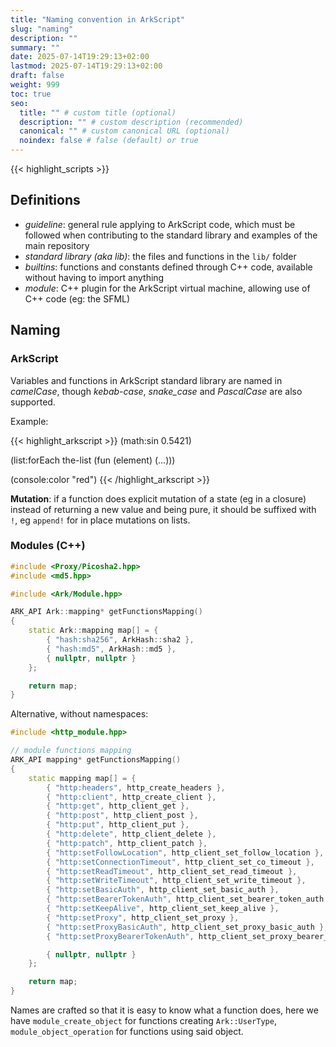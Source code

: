 ```yaml
---
title: "Naming convention in ArkScript"
slug: "naming"
description: ""
summary: ""
date: 2025-07-14T19:29:13+02:00
lastmod: 2025-07-14T19:29:13+02:00
draft: false
weight: 999
toc: true
seo:
  title: "" # custom title (optional)
  description: "" # custom description (recommended)
  canonical: "" # custom canonical URL (optional)
  noindex: false # false (default) or true
---
```


{{< highlight_scripts >}}

## Definitions

- *guideline*: general rule applying to ArkScript code, which must be followed when contributing to the standard library and examples of the main repository
- *standard library (aka lib)*: the files and functions in the `lib/` folder
- *builtins*: functions and constants defined through C++ code, available without having to import anything
- *module*: C++ plugin for the ArkScript virtual machine, allowing use of C++ code (eg: the SFML)

## Naming

### ArkScript

Variables and functions in ArkScript standard library are named in *camelCase*, though *kebab-case*, *snake_case* and *PascalCase* are also supported.

Example:

{{< highlight_arkscript >}}
(math:sin 0.5421)

(list:forEach the-list (fun (element) (...)))

(console:color "red")
{{< /highlight_arkscript >}}

**Mutation**: if a function does explicit mutation of a state (eg in a closure) instead of returning a new value and being pure, it should be suffixed with `!`, eg `append!` for in place mutations on lists.

### Modules (C++)

```cpp
#include <Proxy/Picosha2.hpp>
#include <md5.hpp>

#include <Ark/Module.hpp>

ARK_API Ark::mapping* getFunctionsMapping()
{
    static Ark::mapping map[] = {
        { "hash:sha256", ArkHash::sha2 },
        { "hash:md5", ArkHash::md5 },
        { nullptr, nullptr }
    };

    return map;
}
```

Alternative, without namespaces:

```cpp
#include <http_module.hpp>

// module functions mapping
ARK_API mapping* getFunctionsMapping()
{
    static mapping map[] = {
        { "http:headers", http_create_headers },
        { "http:client", http_create_client },
        { "http:get", http_client_get },
        { "http:post", http_client_post },
        { "http:put", http_client_put },
        { "http:delete", http_client_delete },
        { "http:patch", http_client_patch },
        { "http:setFollowLocation", http_client_set_follow_location },
        { "http:setConnectionTimeout", http_client_set_co_timeout },
        { "http:setReadTimeout", http_client_set_read_timeout },
        { "http:setWriteTimeout", http_client_set_write_timeout },
        { "http:setBasicAuth", http_client_set_basic_auth },
        { "http:setBearerTokenAuth", http_client_set_bearer_token_auth },
        { "http:setKeepAlive", http_client_set_keep_alive },
        { "http:setProxy", http_client_set_proxy },
        { "http:setProxyBasicAuth", http_client_set_proxy_basic_auth },
        { "http:setProxyBearerTokenAuth", http_client_set_proxy_bearer_token_auth },

        { nullptr, nullptr }
    };

    return map;
}
```

Names are crafted so that it is easy to know what a function does, here we have `module_create_object` for functions creating `Ark::UserType`, `module_object_operation` for functions using said object.

